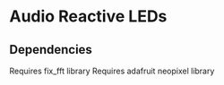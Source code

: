 Audio Reactive LEDs
===================



Dependencies
------------

Requires fix_fft library
Requires adafruit neopixel library


